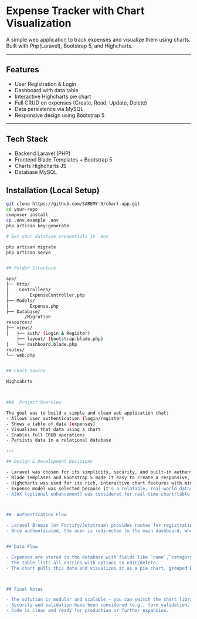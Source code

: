 # Expense Tracker with Chart Visualization

A simple web application to track expenses and visualize them using charts. Built with Php(Laravel), Bootstrap 5, and Highcharts.

---

## Features

-  User Registration & Login
-  Dashboard with data table
-  Interactive Highcharts pie chart
-  Full CRUD on expenses (Create, Read, Update, Delete)
-  Data persistence via MySQL
-  Responsive design using Bootstrap 5

---

##  Tech Stack

- Backend Laravel (PHP)
- Frontend Blade Templates + Bootstrap 5
- Charts Highcharts JS
- Database MySQL



##  Installation (Local Setup)

```bash
git clone https://github.com/SAREMY-9/chart-app.git
cd your-repo
composer install
cp .env.example .env
php artisan key:generate

# Set your database credentials in .env

php artisan migrate
php artisan serve


## Folder Structure 

app/
├── Http/
│    Controllers/
│        ExpenseController.php
├── Models/
│        Expense.php
├── Database/
       /Migration
resources/
├── views/
│   ├── auth/ (Login & Register)
    ├── layout/ (bootstrap.blade.php)
│   └── dashboard.blade.php
routes/
└── web.php


## Chart Source

Highcahrts



###  Project Overview

The goal was to build a simple and clean web application that:
- Allows user authentication (login/register)
- Shows a table of data (expenses)
- Visualizes that data using a chart
- Enables full CRUD operations
- Persists data in a relational database

---

## Design & Development Decisions

- Laravel was chosen for its simplicity, security, and built-in authentication system.
- Blade templates and Bootstrap 5 made it easy to create a responsive, clean UI.
- Highcharts was used for its rich, interactive chart features with minimal setup.
- Expense model was selected because it's a relatable, real-world dataset to demonstrate CRUD and visualization.
- AJAX (optional enhancement) was considered for real-time chart/table updates after CRUD actions.



##  Authentication Flow

- Laravel Breeze (or Fortify/Jetstream) provides routes for registration and login.
- Once authenticated, the user is redirected to the main dashboard, where they can manage their expenses.


## Data Flow

- Expenses are stored in the database with fields like `name`,`category`, `amount`, and `date`.
- The table lists all entries with options to edit/delete.
- The chart pulls this data and visualizes it as a pie chart, grouped by category.



## Final Notes

- The solution is modular and scalable — you can switch the chart library, update the data type, or migrate to Vue.js.
- Security and validation have been considered (e.g., form validation, CSRF tokens).
- Code is clean and ready for production or further expansion.


